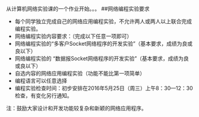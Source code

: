 从计算机网络实验课的一个作业开始。。。
##网络编程实验要求
- 每个同学独立完成自己的网络应用编程实验，不允许两人或两人以上联合完成编程实验。 
- 网络编程实验内容要求：（完成以下任意一项即可） 
 - 网络编程实验的“多客户Socket网络程序的开发实验”（基本要求，成绩为良或良以下） 
 - 网络编程实验的 “数据报Socket网络程序的开发实验”（基本要求，成绩为良或良以下） 
 - 自选内容的网络应用编程实验（功能不能比第一项简单）  
- 编程语言可以任意选择 
- 编程实验检查时间：初步安排在2016年5月25日（周三）上午8：30—12：30检查，有变化另行通知。 

注：鼓励大家设计和开发功能较复杂和新颖的网络应用程序。